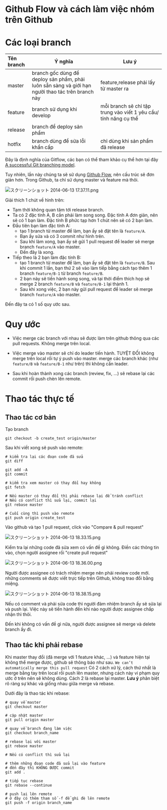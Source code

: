 Github Flow và cách làm việc nhóm trên Github
===


# Các loại branch

| Tên branch | Ý nghĩa |Lưu ý|
| :----------|-----|----|
|master |branch gốc dùng để deploy sản phẩm, phải luôn sẵn sàng và giới hạn người thao tác trên branch này |feature,release phải lấy từ master ra |
|feature |branch sử dụng khi develop |mỗi branch sẽ chỉ tập trung vào viết 1 yêu cầu/ tính năng cụ thể |
|release |branch để deploy sản phẩm | |
|hotfix|branch dùng để sửa lỗi khẩn cấp| chỉ dùng khi sản phẩm đã release |

Đây là định nghĩa của Gitflow, các bạn có thể tham khảo cụ thể hơn tại đây [A successful Git branching model](http://nvie.com/posts/a-successful-git-branching-model/).

Tuy nhiên, lần này chúng ta sẽ sử dụng [Github Flow](https://guides.github.com/introduction/flow/index.html), nên cấu trúc sẽ đơn giản hơn. Trong Github, ta chỉ sử dụng master và feature mà thôi. 

![スクリーンショット 2014-06-13 17.37.11.png](https://qiita-image-store.s3.amazonaws.com/0/14914/944ced26-dd08-b467-19d1-ff05e81f8dc6.png "スクリーンショット 2014-06-13 17.37.11.png")

Giải thích 1 chút về hình trên: 
- Tạm thời không quan tâm tới release branch.
- Ta có 2 đặc tính A, B cần phải làm song song. Đặc tính A đơn giản, nên sẽ có 1 bạn làm. Đặc tính B phức tạp hơn 1 chút nên sẽ có 2 bạn làm. 
- Đầu tiên bạn làm đặc tính A: 
    - tạo 1 branch từ master để làm, bạn ấy sẽ đặt tên là `feature/A`.
    - Bạn ấy sửa và có 3 commit như hình trên.
    - Sau khi làm xong, bạn ấy sẽ gửi 1 pull request để leader sẽ merge branch `feature/A` vào master.
    - Đến đây là xong.
- Tiếp theo là 2 bạn làm đặc tính B:
    - tạo 1 branch từ master để làm, bạn ấy sẽ đặt tên là `feature/B`. Sau khi commit 1 lần, bạn thứ 2 sẽ vào làm tiếp bằng cách tạo thêm 1 branch `feature/B-1` từ branch `feature/B`.
    - 2 bạn này sẽ tiến hành song song, và tại thời điểm thích họp sẽ merge 2 branch `feature/B` và `feature/B-1` lại thành 1.
    - Sau khi xong việc, 2 bạn này gửi pull request để leader sẽ merge branch `feature/A` vào master.

Đến đây ta có 1 số quy ước sau.

# Quy ước

* Việc merge các branch với nhau sẽ được làm trên github thông qua các pull requests. Không merge trên local.

* Việc merge vào master sẽ chỉ do leader tiến hành. TUYỆT ĐỐI không merge trên local rồi tự ý push vào master. merge các branch khác (như `feature/B` và `feature/B-1` như trên) thì không cần leader.

* Sau khi hoàn thành xong các branch (review, fix, ...) sẽ rebase lại các commit rồi push chèn lên remote.

# Thao tác thực tế

## Thao tác cơ bản
Tạo branch

```console
git checkout -b create_test origin/master
```

Sau khi viết xong sẽ push vào remote:

```console
# kiểm tra lại các đoạn code đã sửa
git diff

git add -A
git commit

# kiểm tra xem master có thay đổi hay không
git fetch

# Nếu master có thay đổi thì phải rebase lại để tránh conflict
# Nếu có conflict thì sửa lại, commit lại
git rebase master

# Cuối cùng thì push vào remote
git push origin create_test
```

Vào github và tạo 1 pull request, click vào "Compare & pull request"

![スクリーンショット 2014-06-13 18.33.15.png](https://qiita-image-store.s3.amazonaws.com/0/14914/1b6a3e6a-4f81-cd2b-b4d8-91ffd84303ae.png "スクリーンショット 2014-06-13 18.33.15.png")

Kiểm tra lại những code đã sửa xem có vấn đề gì không. Điền các thông tin vào, chọn người assignee rồi "create pull request"

![スクリーンショット 2014-06-13 18.36.00.png](https://qiita-image-store.s3.amazonaws.com/0/14914/510e9e60-1008-d438-f50d-c889ea348c31.png "スクリーンショット 2014-06-13 18.36.00.png")

Người được assignee có trách nhiệm merge nên phải review code mới. những comments sẽ được viết trực tiếp trên Github, không trao đổi bằng miệng.

![スクリーンショット 2014-06-13 18.38.15.png](https://qiita-image-store.s3.amazonaws.com/0/14914/73bae4d0-5514-ab9a-dcf1-22aafc85bcb4.png "スクリーンショット 2014-06-13 18.38.15.png")

Nếu có comment và phải sửa code thì người đảm nhiệm branch ấy sẽ sửa lại và push lại. Việc này sẽ tiến hành đến khi nào người được assignee chấp nhận thì thôi.

Đến khi không có vấn đề gì nữa, người được assignee sẽ merge và delete branch ấy đi.

## Thao tác khi phải rebase
Khi master thay đổi (đã merge với 1 feature khác, ...) và feature hiện tại không thể merge được, github sẽ thông báo như sau.
`We can’t automatically merge this pull request`
Có 2 cách xử lý, cách thứ nhất là merge bằng tay trên local rồi push lên master, nhưng cách này vi phạm quy ước ở trên nên sẽ không dùng. Cách 2 là rebase lại master.
**Lưu ý** phân biệt rõ ràng sự khác và giống nhau giữa merge và rebase.

Dưới đây là thao tác khi rebase:
```console
# quay về master
git checkout master

# cập nhật master
git pull origin master

# quay về branch đang làm việc
git checkout branch_name

# rebase lại với master
git rebase master

# Nếu có conflict thì sửa lại

# thêm những đoạn code đã sửa lại vào feature
# đến đây thì KHÔNG ĐƯỢC commit
git add .

# tiếp tục rebase
git rebase --continue

# push lại lên remote
# ở đây có thêm tham số -f để ghi đè lên remote
git push -f origin branch_name
```
